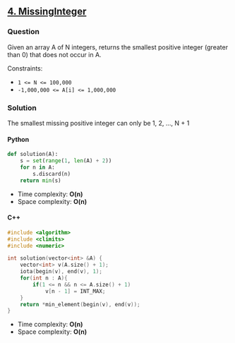## **[4. MissingInteger](https://app.codility.com/programmers/lessons/4-counting_elements/missing_integer/)**

### Question
Given an array A of N integers, returns the smallest positive integer (greater than 0) that does not occur in A.

Constraints:
- `1 <= N <= 100,000`
- `-1,000,000 <= A[i] <= 1,000,000`

### Solution
The smallest missing positive integer can only be 1, 2, ..., N + 1

#### Python
```python
def solution(A):
    s = set(range(1, len(A) + 2))
    for n in A:
        s.discard(n)
    return min(s)
```

- Time complexity: **O(n)**
- Space complexity: **O(n)**

#### C++
```cpp
#include <algorithm>
#include <climits>
#include <numeric>

int solution(vector<int> &A) {
    vector<int> v(A.size() + 1); 
    iota(begin(v), end(v), 1);
    for(int n : A){
        if(1 <= n && n <= A.size() + 1)
            v[n - 1] = INT_MAX;
    }
    return *min_element(begin(v), end(v)); 
}
```

- Time complexity: **O(n)**
- Space complexity: **O(n)**
